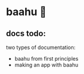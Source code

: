 # baahu 💪

## docs todo:

two types of documentation:

- baahu from first principles
- making an app with baahu
